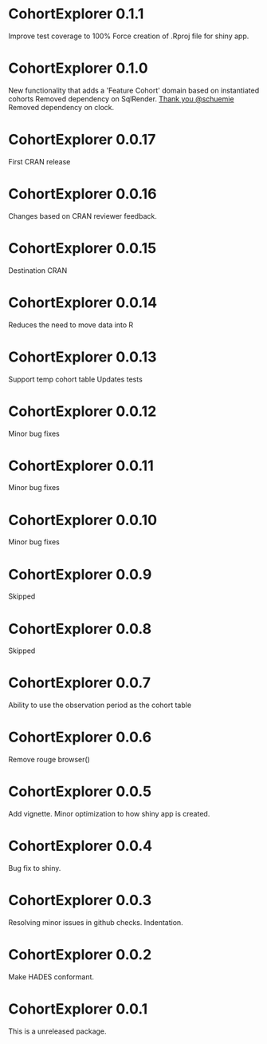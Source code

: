 CohortExplorer 0.1.1
======================
Improve test coverage to 100%
Force creation of .Rproj file for shiny app.


CohortExplorer 0.1.0
======================
New functionality that adds a 'Feature Cohort' domain based on instantiated cohorts
Removed dependency on SqlRender. [Thank you @schuemie](https://github.com/OHDSI/CohortExplorer/commit/0f3d68fcb958e511cbb7910c2ca26b27d3b5d364)
Removed dependency on clock.

CohortExplorer 0.0.17
======================
First CRAN release

CohortExplorer 0.0.16
======================
Changes based on CRAN reviewer feedback.

CohortExplorer 0.0.15
======================
Destination CRAN


CohortExplorer 0.0.14
======================

Reduces the need to move data into R


CohortExplorer 0.0.13
======================

Support temp cohort table
Updates tests

CohortExplorer 0.0.12
======================

Minor bug fixes

CohortExplorer 0.0.11
======================

Minor bug fixes

CohortExplorer 0.0.10
======================

Minor bug fixes

CohortExplorer 0.0.9
======================

Skipped

CohortExplorer 0.0.8
======================

Skipped

CohortExplorer 0.0.7
======================

Ability to use the observation period as the cohort table

CohortExplorer 0.0.6
======================

Remove rouge browser()

CohortExplorer 0.0.5
======================

Add vignette.
Minor optimization to how shiny app is created.

CohortExplorer 0.0.4
======================

Bug fix to shiny.

CohortExplorer 0.0.3
======================

Resolving minor issues in github checks. 
Indentation.

CohortExplorer 0.0.2
======================

Make HADES conformant. 

CohortExplorer 0.0.1
======================

This is a unreleased package. 

